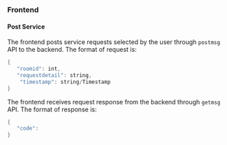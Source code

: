 ### Frontend 

#### Post Service

The frontend posts service requests selected by the user through `postmsg` API to the backend. The format of request is:

```kotlin
{	
   "roomid": int,	
   "requestdetail": string,
    "timestamp": string/Timestamp
}
```

The frontend receives request response from the backend through `getmsg` API. The format of response is:

```kotlin
{	
   "code": 
}
```


